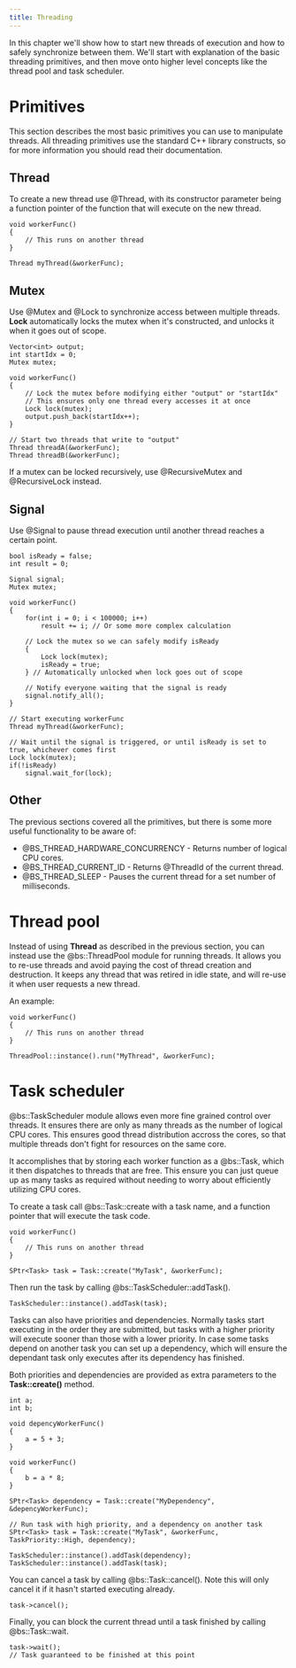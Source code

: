 ```yaml
---
title: Threading
---
```


In this chapter we'll show how to start new threads of execution and how to safely synchronize between them. We'll start with explanation of the basic threading primitives, and then move onto higher level concepts like the thread pool and task scheduler.

# Primitives
This section describes the most basic primitives you can use to manipulate threads. All threading primitives use the standard C++ library constructs, so for more information you should read their documentation.

## Thread
To create a new thread use @Thread, with its constructor parameter being a function pointer of the function that will execute on the new thread.
~~~~~~~~~~~~~{.cpp}
void workerFunc()
{
	// This runs on another thread
}

Thread myThread(&workerFunc);
~~~~~~~~~~~~~

## Mutex
Use @Mutex and @Lock to synchronize access between multiple threads. **Lock** automatically locks the mutex when it's constructed, and unlocks it when it goes out of scope.

~~~~~~~~~~~~~{.cpp}
Vector<int> output;
int startIdx = 0;
Mutex mutex;

void workerFunc()
{
	// Lock the mutex before modifying either "output" or "startIdx"
	// This ensures only one thread every accesses it at once
	Lock lock(mutex);
	output.push_back(startIdx++);
}

// Start two threads that write to "output"
Thread threadA(&workerFunc);
Thread threadB(&workerFunc);
~~~~~~~~~~~~~

If a mutex can be locked recursively, use @RecursiveMutex and @RecursiveLock instead.

## Signal
Use @Signal to pause thread execution until another thread reaches a certain point.

~~~~~~~~~~~~~{.cpp}
bool isReady = false;
int result = 0;

Signal signal;
Mutex mutex;

void workerFunc()
{
	for(int i = 0; i < 100000; i++)
		result += i; // Or some more complex calculation
	
	// Lock the mutex so we can safely modify isReady
	{
		Lock lock(mutex);
		isReady = true;		
	} // Automatically unlocked when lock goes out of scope
	
	// Notify everyone waiting that the signal is ready
	signal.notify_all();
}

// Start executing workerFunc
Thread myThread(&workerFunc);

// Wait until the signal is triggered, or until isReady is set to true, whichever comes first
Lock lock(mutex);
if(!isReady)
	signal.wait_for(lock);
~~~~~~~~~~~~~

## Other
The previous sections covered all the primitives, but there is some more useful functionality to be aware of:
 - @BS_THREAD_HARDWARE_CONCURRENCY - Returns number of logical CPU cores.
 - @BS_THREAD_CURRENT_ID - Returns @ThreadId of the current thread.
 - @BS_THREAD_SLEEP - Pauses the current thread for a set number of milliseconds.

# Thread pool
Instead of using **Thread** as described in the previous section, you can instead use the @bs::ThreadPool module for running threads. It allows you to re-use threads and avoid paying the cost of thread creation and destruction. It keeps any thread that was retired in idle state, and will re-use it when user requests a new thread.

An example:
~~~~~~~~~~~~~{.cpp}
void workerFunc()
{
	// This runs on another thread
}

ThreadPool::instance().run("MyThread", &workerFunc);
~~~~~~~~~~~~~

# Task scheduler
@bs::TaskScheduler module allows even more fine grained control over threads. It ensures there are only as many threads as the number of logical CPU cores. This ensures good thread distribution accross the cores, so that multiple threads don't fight for resources on the same core.

It accomplishes that by storing each worker function as a @bs::Task, which it then dispatches to threads that are free. This ensure you can just queue up as many tasks as required without needing to worry about efficiently utilizing CPU cores.

To create a task call @bs::Task::create with a task name, and a function pointer that will execute the task code.

~~~~~~~~~~~~~{.cpp}
void workerFunc()
{
	// This runs on another thread
}

SPtr<Task> task = Task::create("MyTask", &workerFunc);
~~~~~~~~~~~~~

Then run the task by calling @bs::TaskScheduler::addTask().

~~~~~~~~~~~~~{.cpp}
TaskScheduler::instance().addTask(task);
~~~~~~~~~~~~~

Tasks can also have priorities and dependencies. Normally tasks start executing in the order they are submitted, but tasks with a higher priority will execute sooner than those with a lower priority. In case some tasks depend on another task you can set up a dependency, which will ensure the dependant task only executes after its dependency has finished.

Both priorities and dependencies are provided as extra parameters to the **Task::create()** method.

~~~~~~~~~~~~~{.cpp}
int a;
int b;

void depencyWorkerFunc() 
{
	a = 5 + 3;
}

void workerFunc() 
{
	b = a * 8;
}

SPtr<Task> dependency = Task::create("MyDependency", &depencyWorkerFunc);

// Run task with high priority, and a dependency on another task
SPtr<Task> task = Task::create("MyTask", &workerFunc, TaskPriority::High, dependency);

TaskScheduler::instance().addTask(dependency);
TaskScheduler::instance().addTask(task);
~~~~~~~~~~~~~

You can cancel a task by calling @bs::Task::cancel(). Note this will only cancel it if it hasn't started executing already.

~~~~~~~~~~~~~{.cpp}
task->cancel();
~~~~~~~~~~~~~

Finally, you can block the current thread until a task finished by calling @bs::Task::wait.

~~~~~~~~~~~~~{.cpp}
task->wait();
// Task guaranteed to be finished at this point
~~~~~~~~~~~~~